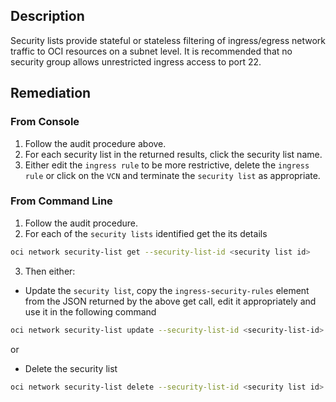 ## Description

Security lists provide stateful or stateless filtering of ingress/egress network traffic to OCI resources on a subnet level. It is recommended that no security group allows unrestricted ingress access to port 22.

## Remediation

### From Console

1. Follow the audit procedure above.
2. For each security list in the returned results, click the security list name.
3. Either edit the `ingress rule` to be more restrictive, delete the `ingress rule` or click on the `VCN` and terminate the `security list` as appropriate.

### From Command Line

1. Follow the audit procedure.
2. For each of the `security lists` identified get the its details

```bash
oci network security-list get --security-list-id <security list id>
```

3. Then either:

- Update the `security list`, copy the `ingress-security-rules` element from the JSON returned by the above get call, edit it appropriately and use it in the following command

```bash
oci network security-list update --security-list-id <security-list-id> -- ingress-security-rules '<ingress security rules JSON>'
```

or

- Delete the security list

```bash
oci network security-list delete --security-list-id <security list id>
```